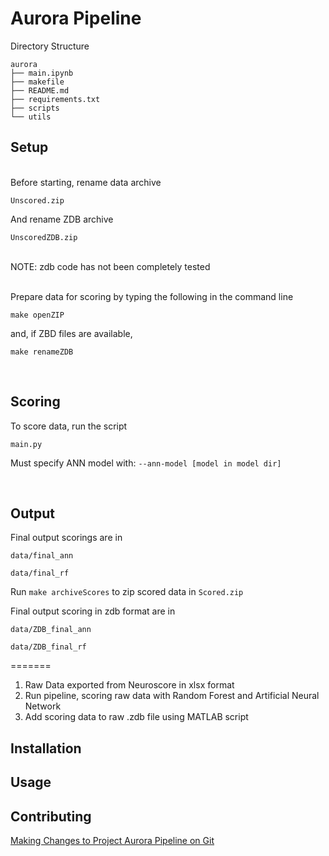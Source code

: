 # Aurora Pipeline
Directory Structure
```
aurora
├── main.ipynb
├── makefile
├── README.md
├── requirements.txt
├── scripts
└── utils
```

## Setup
<br />
Before starting, rename data archive 

```Unscored.zip```

And rename ZDB archive

```UnscoredZDB.zip```

<br />
NOTE:  zdb code has not been completely tested</br>
<br />

Prepare data for scoring by typing the following in the command line

```make openZIP```

and, if ZBD files are available,

```make renameZDB```

<br />

## Scoring
To score data, run the script

```main.py```

Must specify ANN model with:
```--ann-model [model in model dir]```

<br />

## Output

Final output scorings are in

```data/final_ann```

```data/final_rf```

Run `make archiveScores` to zip scored data in `Scored.zip`

Final output scoring in zdb format are in

```data/ZDB_final_ann```

```data/ZDB_final_rf```

=======
1. Raw Data exported from Neuroscore in xlsx format
2. Run pipeline, scoring raw data with Random Forest and Artificial Neural Network
3. Add scoring data to raw .zdb file using MATLAB script
## Installation
## Usage
## Contributing
[Making Changes to Project Aurora Pipeline on Git](https://andrewsmithnotion.notion.site/Making-Changes-to-Project-Aurora-Pipeline-on-Git-7fc6fbc74c33468cad0ed004fd6e4b5e)
